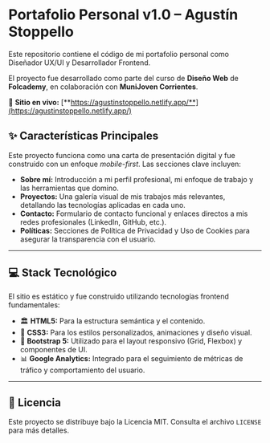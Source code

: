 # Portafolio Personal v1.0 – Agustín Stoppello

Este repositorio contiene el código de mi portafolio personal como Diseñador UX/UI y Desarrollador Frontend.

El proyecto fue desarrollado como parte del curso de **Diseño Web** de **Folcademy**, en colaboración con **MuniJoven Corrientes**.

🔗 **Sitio en vivo:** [**https://agustinstoppello.netlify.app/**](https://agustinstoppello.netlify.app/)

## ✨ Características Principales

Este proyecto funciona como una carta de presentación digital y fue construido con un enfoque *mobile-first*. Las secciones clave incluyen:

* **Sobre mí:** Introducción a mi perfil profesional, mi enfoque de trabajo y las herramientas que domino.
* **Proyectos:** Una galería visual de mis trabajos más relevantes, detallando las tecnologías aplicadas en cada uno.
* **Contacto:** Formulario de contacto funcional y enlaces directos a mis redes profesionales (LinkedIn, GitHub, etc.).
* **Políticas:** Secciones de Política de Privacidad y Uso de Cookies para asegurar la transparencia con el usuario.

---

## 💻 Stack Tecnológico

El sitio es estático y fue construido utilizando tecnologías frontend fundamentales:

* 🏛️ **HTML5:** Para la estructura semántica y el contenido.
* 🎨 **CSS3:** Para los estilos personalizados, animaciones y diseño visual.
* 📱 **Bootstrap 5:** Utilizado para el layout responsivo (Grid, Flexbox) y componentes de UI.
* 📊 **Google Analytics:** Integrado para el seguimiento de métricas de tráfico y comportamiento del usuario.

---

## 📄 Licencia

Este proyecto se distribuye bajo la Licencia MIT. Consulta el archivo `LICENSE` para más detalles.
